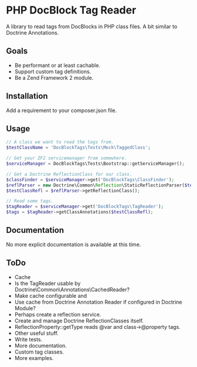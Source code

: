 PHP DocBlock Tag Reader
=======================
A library to read tags from DocBlocks in PHP class files. A bit similar to 
Doctrine Annotations.

Goals
-----
* Be performant or at least cachable.
* Support custom tag definitions.
* Be a Zend Framework 2 module.

Installation
------------
Add a requirement to your composer.json file.

Usage
-----
```php
// A class we want to read the tags from.
$testClassName = 'DocBlockTags\Tests\Mock\TaggedClass';

// Get your ZF2 servicemanager from somewhere.
$serviceManager = DocBlockTags\Tests\Bootstrap::getServiceManager();

// Get a Doctrine ReflectionClass for our class.
$classFinder = $serviceManager->get('DocBlockTags\ClassFinder');
$reflParser = new Doctrine\Common\Reflection\StaticReflectionParser($testClassName, $classFinder);
$testClassRefl = $reflParser->getReflectionClass();

// Read some tags.
$tagReader = $serviceManager->get('DocBlockTags\TagReader');
$tags = $tagReader->getClassAnnotations($testClassRefl);
```

Documentation
-------------
No more explicit documentation is available at this time.

ToDo
----
* Cache
 * Is the TagReader usable by Doctrine\Common\Annotations\CachedReader?
 * Make cache configurable and 
 * Use cache from Doctrine Annotation Reader if configured in Doctrine Module?
* Perhaps create a reflection service.
 * Create and manage Doctrine ReflectionClasses itself.
 * ReflectionProperty::getType reads @var and class->@property tags.
 * Other useful stuff.
* Write tests.
* More documentation.
 * Custom tag classes.
 * More examples.